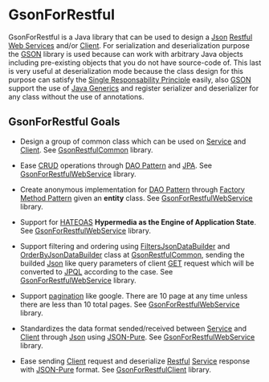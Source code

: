 # GsonForRestful

GsonForRestful is a Java library that can be used to design a [Json](https://es.wikipedia.org/wiki/JSON) [Restful](https://en.wikipedia.org/wiki/Representational_state_transfer) [Web Services](https://en.wikipedia.org/wiki/Web_service) and/or [Client](https://en.wikipedia.org/wiki/Client_%28computing%29). For serialization and deserialization purpose the [GSON](https://github.com/google/gson) library is used because can work with arbitrary Java objects including pre-existing objects that you do not have source-code of. This last is very useful at deserialization mode because the class design for this purpose can satisfy the [Single Responsability Principle](https://en.wikipedia.org/wiki/Single_responsibility_principle) easily, also [GSON](https://github.com/google/gson) support the use of [Java Generics](https://en.wikipedia.org/wiki/Generics_in_Java) and register serializer and deserializer for any class without the use of annotations. 

## GsonForRestful Goals
* Design a group of common class which can be used on [Service](https://en.wikipedia.org/wiki/Web_service) and [Client](https://en.wikipedia.org/wiki/Client_%28computing%29). See [GsonRestfulCommon](/GsonRestfulCommon/README.md) library.

* Ease [CRUD](https://es.wikipedia.org/wiki/CRUD) operations through [DAO Pattern](https://es.wikipedia.org/wiki/Data_Access_Object) and [JPA](https://es.wikipedia.org/wiki/Java_Persistence_API). See [GsonForRestfulWebService](/GsonForRestfulWebService/README.md) library.

* Create anonymous implementation for [DAO Pattern](https://es.wikipedia.org/wiki/Data_Access_Object) through [Factory Method Pattern](https://en.wikipedia.org/wiki/Factory_method_pattern) given an **entity** class. See [GsonForRestfulWebService](/GsonForRestfulWebService/README.md) library.

* Support for [HATEOAS](https://en.wikipedia.org/wiki/HATEOAS) **Hypermedia as the Engine of Application State**. See [GsonForRestfulWebService](/GsonForRestfulWebService/README.md) library.

* Support filtering and ordering using [FiltersJsonDataBuilder](/GsonRestfulCommon/src/rest/gson/common/filter/FiltersJsonDataBuilder.java) and [OrderByJsonDataBuilder](/GsonRestfulCommon/src/rest/gson/common/order/OrderByJsonDataBuilder.java) class at [GsonRestfulCommon](/GsonRestfulCommon/README.md), sending the builded [Json](https://es.wikipedia.org/wiki/JSON) like query parameters of client [GET](https://es.wikipedia.org/wiki/Hypertext_Transfer_Protocol) request which will be converted to [JPQL](https://en.wikipedia.org/wiki/Java_Persistence_Query_Language) according to the case. See [GsonForRestfulWebService](/GsonForRestfulWebService/README.md) library.

* Support [pagination](http://jasonwatmore.com/post/2015/10/30/ASPNET-MVC-Pagination-Example-with-Logic-like-Google.aspx) like google. There are 10 page at any time unless there are less than 10 total pages. See [GsonForRestfulWebService](/GsonForRestfulWebService/README.md) library.

* Standardizes the data format sended/received between [Service](https://en.wikipedia.org/wiki/Web_service) and [Client](https://en.wikipedia.org/wiki/Client_%28computing%29) through [Json](https://es.wikipedia.org/wiki/JSON) using [JSON-Pure](https://mmikowski.github.io/json-pure/). See [GsonForRestfulWebService](/GsonForRestfulWebService/README.md) library.

* Ease sending [Client](https://en.wikipedia.org/wiki/Client_%28computing%29) request and deserialize [Restful](https://en.wikipedia.org/wiki/Representational_state_transfer) [Service](https://en.wikipedia.org/wiki/Web_service) response with [JSON-Pure](https://mmikowski.github.io/json-pure/) format. See [GsonForRestfulClient](/GsonForRestfulClient/README.md) library.
